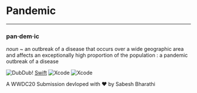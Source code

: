 # Pandemic
 ---
### pan·​dem·​ic
*noun*
~ an outbreak of a disease that occurs over a wide geographic area and affects an exceptionally high proportion of the population : a pandemic outbreak of a disease

![DubDub](https://img.shields.io/badge/WWDC-20-blue)!  [Swift](https://img.shields.io/badge/platform-swift-red)   ![Xcode](https://img.shields.io/badge/Tool-Xcode-informational) ![Xcode](https://img.shields.io/badge/Status-Submitted-yellow)

A WWDC20 Submission devloped with ❤️ by Sabesh Bharathi
